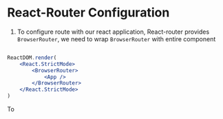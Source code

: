 # React-Router Configuration

1. To configure route with our react application, React-router provides `BrowserRouter`, we need to wrap `BrowserRouter` with entire component
    
```jsx title='React-router setup index.js'

ReactDOM.render(
    <React.StrictMode>
        <BrowserRouter>
            <App />
        </BrowserRouter>
    </React.StrictMode>
)
```

To 
